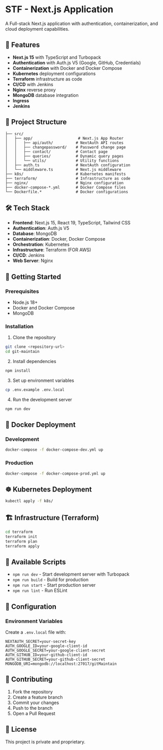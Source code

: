 # STF - Next.js Application

A Full-stack Next.js application with authentication, containerization, and cloud deployment capabilities.

## 🚀 Features

- **Next.js 15** with TypeScript and Turbopack 
- **Authentication** with Auth.js V5 (Google, GitHub, Credentials)
- **Containerization** with Docker and Docker Compose
- **Kubernetes** deployment configurations
- **Terraform** infrastructure as code
- **CI/CD** with Jenkins
- **Nginx** reverse proxy
- **MongoDB** database integration
- **Ingress**
- **Jenkins**

## 📁 Project Structure

```
├── src/
│   ├── app/                    # Next.js App Router
│   │   ├── api/auth/          # NextAuth API routes
│   │   ├── changepassword/    # Password change page
│   │   ├── contact/           # Contact page
│   │   ├── queries/           # Dynamic query pages
│   │   └── utils/             # Utility functions
│   ├── auth.ts                # NextAuth configuration
│   └── middleware.ts          # Next.js middleware
├── k8s/                       # Kubernetes manifests
├── terraform/                 # Infrastructure as code
├── nginx/                     # Nginx configuration
├── docker-compose-*.yml       # Docker Compose files
└── Dockerfile.*               # Docker configurations
```

## 🛠️ Tech Stack

- **Frontend**: Next.js 15, React 19, TypeScript, Tailwind CSS
- **Authentication**: Auth.js V5
- **Database**: MongoDB
- **Containerization**: Docker, Docker Compose
- **Orchestration**: Kubernetes
- **Infrastructure**: Terraform (FOR AWS)
- **CI/CD**: Jenkins
- **Web Server**: Nginx

## 🚀 Getting Started

### Prerequisites

- Node.js 18+
- Docker and Docker Compose
- MongoDB

### Installation

1. Clone the repository
```bash
git clone <repository-url>
cd git-maintain
```

2. Install dependencies
```bash
npm install
```

3. Set up environment variables
```bash
cp .env.example .env.local
```

4. Run the development server
```bash
npm run dev
```

## 🐳 Docker Deployment

### Development
```bash
docker-compose -f docker-compose-dev.yml up
```

### Production
```bash
docker-compose -f docker-compose-prod.yml up
```

## ☸️ Kubernetes Deployment

```bash
kubectl apply -f k8s/
```

## 🏗️ Infrastructure (Terraform)

```bash
cd terraform
terraform init
terraform plan
terraform apply
```

## 📝 Available Scripts

- `npm run dev` - Start development server with Turbopack
- `npm run build` - Build for production
- `npm run start` - Start production server
- `npm run lint` - Run ESLint

## 🔧 Configuration

### Environment Variables

Create a `.env.local` file with:

```env
NEXTAUTH_SECRET=your-secret-key
AUTH_GOOGLE_ID=your-google-client-id
AUTH_GOOGLE_SECRET=your-google-client-secret
AUTH_GITHUB_ID=your-github-client-id
AUTH_GITHUB_SECRET=your-github-client-secret
MONGODB_URI=mongodb://localhost:27017/gitMaintain
```

## 🤝 Contributing

1. Fork the repository
2. Create a feature branch
3. Commit your changes
4. Push to the branch
5. Open a Pull Request

## 📄 License

This project is private and proprietary.
